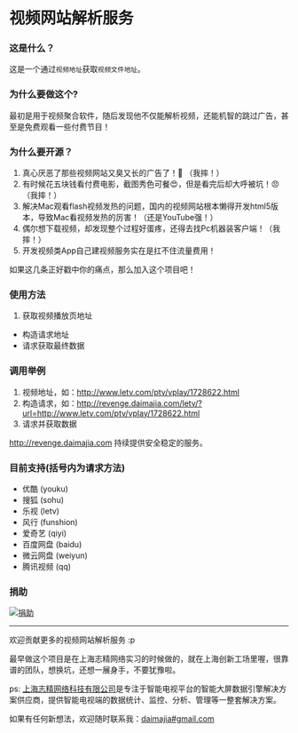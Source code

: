 视频网站解析服务
=======

### 这是什么？

这是一个通过`视频地址`获取`视频文件地址`。

### 为什么要做这个?

最初是用于视频聚合软件，随后发现他不仅能解析视频，还能机智的跳过广告，甚至是免费观看一些付费节目！

### 为什么要开源？

1.	真心厌恶了那些视频网站又臭又长的广告了！:triumph: （我摔！）
2.	有时候花五块钱看付费电影，截图秀色可餐:heart_eyes:，但是看完后却大呼被坑！:angry: （我摔！）
3.	解决Mac观看flash视频发热的问题，国内的视频网站根本懒得开发html5版本，导致Mac看视频发热的厉害！（还是YouTube强！）
4.	偶尔想下载视频，却发现整个过程好蛋疼，还得去找Pc机器装客户端！（我摔！）
3.	开发视频类App自己建视频服务实在是扛不住流量费用！

如果这几条正好戳中你的痛点，那么加入这个项目吧！


### 使用方法

1.	获取视频播放页地址
*	构造请求地址
*	请求获取最终数据

### 调用举例

1.	视频地址，如：<http://www.letv.com/ptv/vplay/1728622.html>
2.	构造请求，如：<http://revenge.daimajia.com/letv/?url=http://www.letv.com/ptv/vplay/1728622.html>
3.	请求并获取数据

<http://revenge.daimajia.com> 持续提供安全稳定的服务。


### 目前支持(括号内为请求方法)

*	优酷 		(youku)
*	搜狐  		(sohu)
*	乐视			(letv)
*	风行			(funshion)
*	爱奇艺		(qiyi)
*	百度网盘		(baidu)
*	微云网盘		(weiyun)
*	腾讯视频		(qq)

### 捐助

[![捐助](http://ww4.sinaimg.cn/mw690/610dc034jw1edxpur8sucj2046011jr7.jpg)](https://me.alipay.com/revengeproject)

-------------------

欢迎贡献更多的视频网站解析服务 :p

最早做这个项目是在上海志精网络实习的时候做的，就在上海创新工场里喔，很靠谱的团队，想换坑，还想一展身手，不要犹豫啦。

ps: [上海志精网络科技有限公司](http://www.joyplus.tv/)是专注于智能电视平台的智能大屏数据引擎解决方案供应商，提供智能电视端的数据统计、监控、分析、管理等一整套解决方案。

如果有任何新想法，欢迎随时联系我：[daimajia#gmail.com](mailto:daimajia@gmail.com)